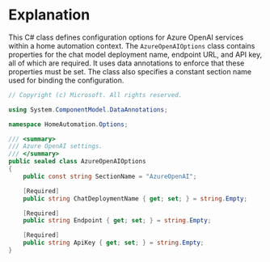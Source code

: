 # Explanation
This C# class defines configuration options for Azure OpenAI services within a home automation context. The `AzureOpenAIOptions` class contains properties for the chat model deployment name, endpoint URL, and API key, all of which are required. It uses data annotations to enforce that these properties must be set. The class also specifies a constant section name used for binding the configuration.

```csharp
// Copyright (c) Microsoft. All rights reserved.

using System.ComponentModel.DataAnnotations;

namespace HomeAutomation.Options;

/// <summary>
/// Azure OpenAI settings.
/// </summary>
public sealed class AzureOpenAIOptions
{
    public const string SectionName = "AzureOpenAI";

    [Required]
    public string ChatDeploymentName { get; set; } = string.Empty;

    [Required]
    public string Endpoint { get; set; } = string.Empty;

    [Required]
    public string ApiKey { get; set; } = string.Empty;
}
```